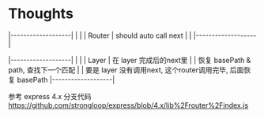 # Thoughts

|-------------------|
|                   |
| Router            | should auto call next
|                   |
|-------------------|

|-------------------|
|                   |
| Layer             | 在 layer 完成后的next里
|                   | 恢复 basePath & path, 查找下一个匹配
|                   | 要是 layer 没有调用next, 这个router调用完毕, 后面恢复 basePath
|-------------------|


参考 express 4.x 分支代码
https://github.com/strongloop/express/blob/4.x/lib%2Frouter%2Findex.js